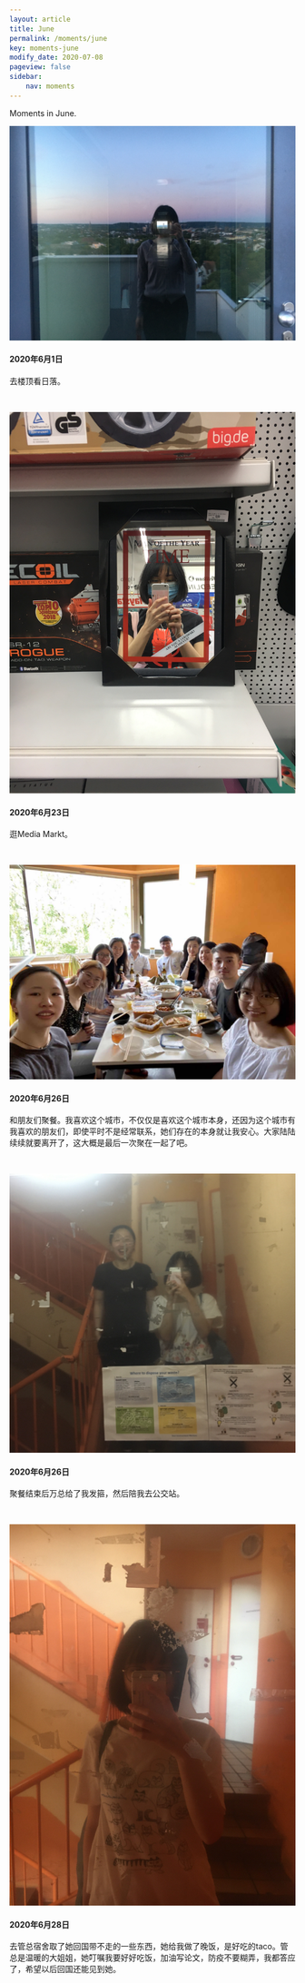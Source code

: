 ```yaml
---
layout: article
title: June
permalink: /moments/june
key: moments-june
modify_date: 2020-07-08
pageview: false
sidebar:
    nav: moments
---
```



Moments in June.

<!--more-->



<div class="card">
  <div class="card__image">
    <img class="image" src="https://github.com/Yuleii/Yuleii.github.io/raw/master/pictures/moment_pics/june/20200601.JPG"/>
  </div>
  <div class="card__content">
    <div class="card__header">
      <h4>2020年6月1日</h4>
    </div>
    <p>
      去楼顶看日落。
    </p>
  </div>
</div>

&nbsp;

<div class="card">
  <div class="card__image">
    <img class="image" src="https://github.com/Yuleii/Yuleii.github.io/raw/master/pictures/moment_pics/june/20200623.JPG"/>
  </div>
  <div class="card__content">
    <div class="card__header">
      <h4>2020年6月23日</h4>
    </div>
    <p>
      逛Media Markt。
    </p>
  </div>
</div>

&nbsp;

<div class="card">
  <div class="card__image">
    <img class="image" src="https://github.com/Yuleii/Yuleii.github.io/raw/master/pictures/moment_pics/june/20200626-1.JPG"/>
  </div>
  <div class="card__content">
    <div class="card__header">
      <h4>2020年6月26日</h4>
    </div>
    <p>
      和朋友们聚餐。我喜欢这个城市，不仅仅是喜欢这个城市本身，还因为这个城市有我喜欢的朋友们，即使平时不是经常联系，她们存在的本身就让我安心。大家陆陆续续就要离开了，这大概是最后一次聚在一起了吧。
    </p>
  </div>
</div>

&nbsp;

<div class="card">
  <div class="card__image">
    <img class="image" src="https://github.com/Yuleii/Yuleii.github.io/raw/master/pictures/moment_pics/june/20200626-2.JPG"/>
  </div>
  <div class="card__content">
    <div class="card__header">
      <h4>2020年6月26日</h4>
    </div>
    <p>
      聚餐结束后万总给了我发箍，然后陪我去公交站。
    </p>
  </div>
</div>

&nbsp;

<div class="card">
  <div class="card__image">
    <img class="image" src="https://github.com/Yuleii/Yuleii.github.io/raw/master/pictures/moment_pics/june/20200628.JPG"/>
  </div>
  <div class="card__content">
    <div class="card__header">
      <h4>2020年6月28日</h4>
    </div>
    <p>
      去管总宿舍取了她回国带不走的一些东西，她给我做了晚饭，是好吃的taco。管总是温暖的大姐姐，她叮嘱我要好好吃饭，加油写论文，防疫不要糊弄，我都答应了，希望以后回国还能见到她。
    </p>
  </div>
</div>